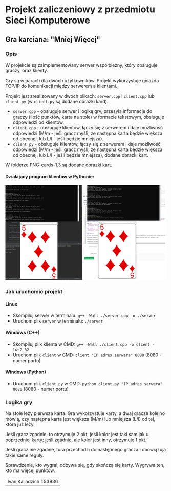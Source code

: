 # Projekt zaliczeniowy z przedmiotu Sieci Komputerowe

## Gra karciana: "Mniej Więcej"

### Opis
W projekcie są zaimplementowany serwer współbieżny, który obsługuje graczy, oraz klienty. 

Gry są w parach dla dwóch użytkowników. Projekt wykorzystuje gniazda TCP/IP do komunikacji między serwerem a klientami.

Projekt jest zrealizowany w dwóch plikach: `server.cpp` i `client.cpp` lub `client.py` (w `client.py` są dodane obrazki kard).

- `server.cpp` - obsługuje serwer i logikę gry, przesyła informacje do graczy (ilość punktów, karta na stole) w formacie tekstowym, obsługuje odpowiedzi od klientów.
- `client.cpp` - obsługuje klientów, łączy się z serwerem i daje możliwość odpowiedzi (M/m - jeśli gracz myśli, że następna karta będzie większa od obecnej, lub L/l - jeśli będzie mniejsza).
- `client.py` - obsługuje klientów, łączy się z serwerem i daje możliwość odpowiedzi (M/m - jeśli gracz myśli, że następna karta będzie większa od obecnej, lub L/l - jeśli będzie mniejsza), dodane obrazki kart.

W folderze PNG-cards-1.3 są dodane obrazki kart.

#### Działający program klientów w Pythonie:
![github-small](https://github.com/mr-SCWN/Server_Client_CardGame/blob/main/ScreenShot_GUI.png)

### Jak uruchomić projekt

#### Linux
- Skompiluj serwer w terminalu: `g++ -Wall ./server.cpp -o ./server`
- Uruchom plik `server` w terminalu: `./server`

#### Windows (C++)
- Skompiluj plik klienta w CMD: `g++ -Wall ./client.cpp -o client -lws2_32`
- Uruchom plik `client` w CMD: `client "IP adres serwera" 8080` (8080 - numer portu)

#### Windows (Python)
- Uruchom plik `client.py` w CMD: `python client.py "IP adres serwera" 8080` (8080 - numer portu)

### Logika gry

Na stole leży pierwsza karta. Gra wykorzystuje karty, a dwaj gracze kolejno mówią, czy następna karta jest większa (M/m) lub mniejsza (L/l) od tej, która już leży.

Jeśli gracz zgadnie, to otrzymuje 2 pkt, jeśli kolor jest taki sam jak u poprzedniej karty; jeśli zgadnie, ale kolor jest inny, otrzymuje 1 pkt.

Jeśli gracz nie zgadnie, tura przechodzi do następnego gracza i obowiązują takie same reguły.

Sprawdzenie, kto wygrał, odbywa się, gdy skończą się karty. Wygrywa ten, kto ma więcej punktów.



<table width="100%">
  <tr>
    <td align="right">
      Ivan Kaliadzich 153936
    </td>
  </tr>
</table>



